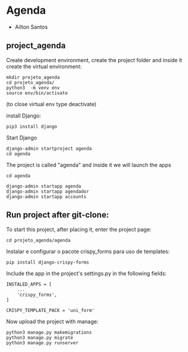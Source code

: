 # Agenda


<ul>
    <li>Ailton Santos</li>
  
</ul>

<h2>project_agenda</h2>

Create development environment, create the project folder and inside it create the virtual environment:
``` 
mkdir projeto_agenda
cd projeto_agenda/
python3  -m venv env
source env/bin/activate
```

(to close virtual env type deactivate)

 install Django:
```
pip3 install django
```
Start Django
```
django-admin startproject agenda 
cd agenda
```
The project is called "agenda" and inside it we will launch the apps
```
cd agenda

django-admin startapp agenda
django-admin startapp agendador
django-admin startapp accounts

```
<h2>Run project after git-clone:</h2>
To start this project, after placing it, enter the project page:

```
cd projeto_agenda/agenda
```
Instalar e configurar o pacote crispy_forms para uso de templates:
```
pip install django-crispy-forms
```
Include the app in the project's settings.py in the following fields:
```
INSTALED_APPS = [
    ...
    'crispy_forms', 
]

CRISPY_TEMPLATE_PACK = 'uni_form'
```
Now upload the project with manage:
```
python3 manage.py makemigrations 
python3 manage.py migrate
python3 manage.py runserver
```
